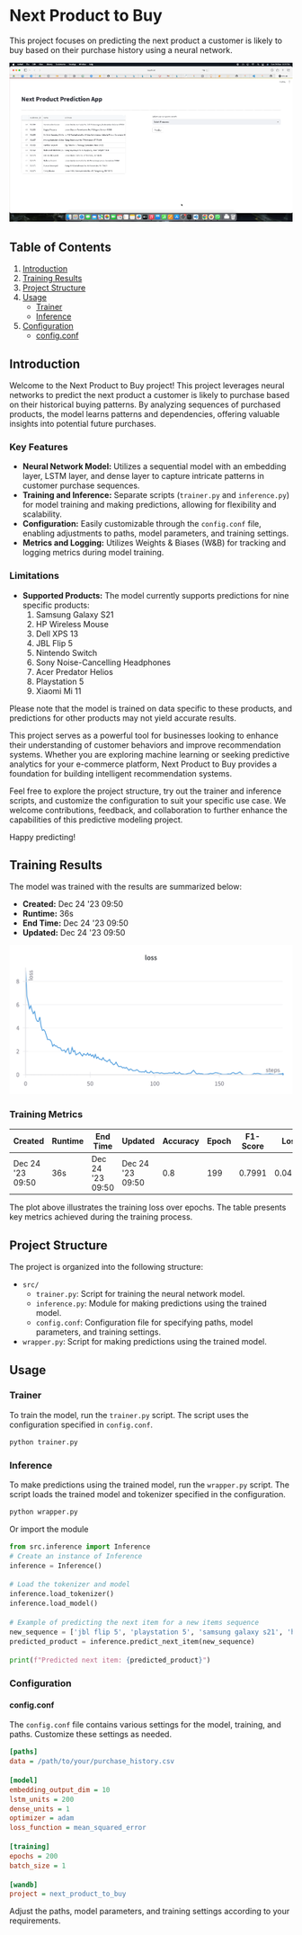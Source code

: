 # Next Product to Buy

This project focuses on predicting the next product a customer is likely to buy based on their purchase history using a neural network.

![Simulation](assets/simulation_preview.gif)

## Table of Contents

1. [Introduction](#introduction)
2. [Training Results](#training-results)
3. [Project Structure](#project-structure)
4. [Usage](#usage)
   - [Trainer](#trainer)
   - [Inference](#inference)
5. [Configuration](#configuration)
   - [config.conf](#configconf)

## Introduction

Welcome to the Next Product to Buy project! This project leverages neural networks to predict the next product a customer is likely to purchase based on their historical buying patterns. By analyzing sequences of purchased products, the model learns patterns and dependencies, offering valuable insights into potential future purchases.

### Key Features

- **Neural Network Model:** Utilizes a sequential model with an embedding layer, LSTM layer, and dense layer to capture intricate patterns in customer purchase sequences.
- **Training and Inference:** Separate scripts (`trainer.py` and `inference.py`) for model training and making predictions, allowing for flexibility and scalability.
- **Configuration:** Easily customizable through the `config.conf` file, enabling adjustments to paths, model parameters, and training settings.
- **Metrics and Logging:** Utilizes Weights & Biases (W&B) for tracking and logging metrics during model training.

### Limitations

- **Supported Products:** The model currently supports predictions for nine specific products:
  1. Samsung Galaxy S21
  2. HP Wireless Mouse
  3. Dell XPS 13
  4. JBL Flip 5
  5. Nintendo Switch
  6. Sony Noise-Cancelling Headphones
  7. Acer Predator Helios
  8. Playstation 5
  9. Xiaomi Mi 11

Please note that the model is trained on data specific to these products, and predictions for other products may not yield accurate results.

This project serves as a powerful tool for businesses looking to enhance their understanding of customer behaviors and improve recommendation systems. Whether you are exploring machine learning or seeking predictive analytics for your e-commerce platform, Next Product to Buy provides a foundation for building intelligent recommendation systems.

Feel free to explore the project structure, try out the trainer and inference scripts, and customize the configuration to suit your specific use case. We welcome contributions, feedback, and collaboration to further enhance the capabilities of this predictive modeling project.

Happy predicting!

## Training Results

The model was trained with the results are summarized below:

- **Created:** Dec 24 '23 09:50
- **Runtime:** 36s
- **End Time:** Dec 24 '23 09:50
- **Updated:** Dec 24 '23 09:50

![Training Loss](assets/training_plot.png)

### Training Metrics

| Created          | Runtime | End Time          | Updated           | Accuracy | Epoch | F1-Score | Loss   | Precision | Recall |
| ---------------- | ------- | ----------------- | ----------------- | -------- | ----- | -------- | ------ | --------- | ------ |
| Dec 24 '23 09:50 | 36s     | Dec 24 '23 09:50 | Dec 24 '23 09:50 | 0.8      | 199   | 0.7991   | 0.04277 | 0.8087    | 0.8    |

The plot above illustrates the training loss over epochs. The table presents key metrics achieved during the training process.

## Project Structure

The project is organized into the following structure:

- `src/`
  - `trainer.py`: Script for training the neural network model.
  - `inference.py`: Module for making predictions using the trained model.
  - `config.conf`: Configuration file for specifying paths, model parameters, and training settings.
- `wrapper.py`: Script for making predictions using the trained model.

## Usage

### Trainer

To train the model, run the `trainer.py` script. The script uses the configuration specified in `config.conf`.

```bash
python trainer.py
```

### Inference

To make predictions using the trained model, run the `wrapper.py` script. The script loads the trained model and tokenizer specified in the configuration.

```bash
python wrapper.py
```

Or import the module

```python
from src.inference import Inference
# Create an instance of Inference
inference = Inference()

# Load the tokenizer and model
inference.load_tokenizer()
inference.load_model()

# Example of predicting the next item for a new items sequence
new_sequence = ['jbl flip 5', 'playstation 5', 'samsung galaxy s21', 'hp wireless mouse', 'acer predator helios']
predicted_product = inference.predict_next_item(new_sequence)

print(f"Predicted next item: {predicted_product}")
```

### Configuration

#### config.conf

The `config.conf` file contains various settings for the model, training, and paths. Customize these settings as needed.

```ini
[paths]
data = /path/to/your/purchase_history.csv

[model]
embedding_output_dim = 10
lstm_units = 200
dense_units = 1
optimizer = adam
loss_function = mean_squared_error

[training]
epochs = 200
batch_size = 1

[wandb]
project = next_product_to_buy
```

Adjust the paths, model parameters, and training settings according to your requirements.
